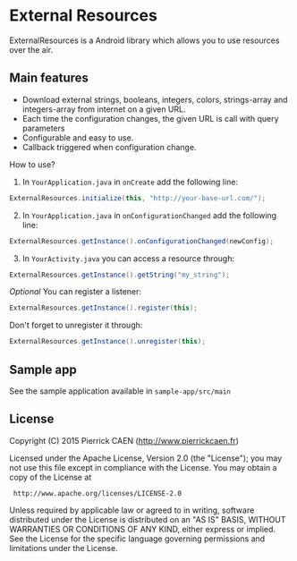 External Resources
==================

ExternalResources is a Android library which allows you to use resources over the air.

Main features
-------------
* Download external strings, booleans, integers, colors, strings-array and integers-array from internet on a given URL.
* Each time the configuration changes, the given URL is call with query parameters
* Configurable and easy to use.
* Callback triggered when configuration change.

How to use?
1. In `YourApplication.java` in `onCreate` add the following line:
```java
ExternalResources.initialize(this, "http://your-base-url.com/");
```
2. In `YourApplication.java` in `onConfigurationChanged` add the following line:
```java
ExternalResources.getInstance().onConfigurationChanged(newConfig);
```
3. In `YourActivity.java` you can access a resource through:
```java
ExternalResources.getInstance().getString("my_string");
```

*Optional*
You can register a listener:
```java
ExternalResources.getInstance().register(this);
```

Don't forget to unregister it through:
```java
ExternalResources.getInstance().unregister(this);
```

Sample app
----------
See the sample application available in `sample-app/src/main`

License
-------

Copyright (C) 2015 Pierrick CAEN (http://www.pierrickcaen.fr)

Licensed under the Apache License, Version 2.0 (the "License");
you may not use this file except in compliance with the License.
You may obtain a copy of the License at

     http://www.apache.org/licenses/LICENSE-2.0

Unless required by applicable law or agreed to in writing, software
distributed under the License is distributed on an "AS IS" BASIS,
WITHOUT WARRANTIES OR CONDITIONS OF ANY KIND, either express or implied.
See the License for the specific language governing permissions and
limitations under the License.